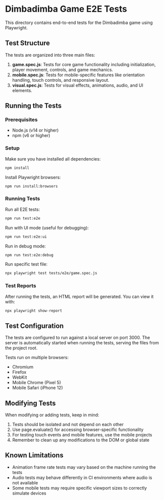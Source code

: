 # Dimbadimba Game E2E Tests

This directory contains end-to-end tests for the Dimbadimba game using Playwright.

## Test Structure

The tests are organized into three main files:

1. **game.spec.js**: Tests for core game functionality including initialization, player movement, controls, and game mechanics.
2. **mobile.spec.js**: Tests for mobile-specific features like orientation handling, touch controls, and responsive layout.
3. **visual.spec.js**: Tests for visual effects, animations, audio, and UI elements.

## Running the Tests

### Prerequisites

- Node.js (v14 or higher)
- npm (v6 or higher)

### Setup

Make sure you have installed all dependencies:

```bash
npm install
```

Install Playwright browsers:

```bash
npm run install:browsers
```

### Running Tests

Run all E2E tests:

```bash
npm run test:e2e
```

Run with UI mode (useful for debugging):

```bash
npm run test:e2e:ui
```

Run in debug mode:

```bash
npm run test:e2e:debug
```

Run specific test file:

```bash
npx playwright test tests/e2e/game.spec.js
```

### Test Reports

After running the tests, an HTML report will be generated. You can view it with:

```bash
npx playwright show-report
```

## Test Configuration

The tests are configured to run against a local server on port 3000. The server is automatically started when running the tests, serving the files from the project root.

Tests run on multiple browsers:
- Chromium
- Firefox
- WebKit
- Mobile Chrome (Pixel 5)
- Mobile Safari (iPhone 12)

## Modifying Tests

When modifying or adding tests, keep in mind:

1. Tests should be isolated and not depend on each other
2. Use page.evaluate() for accessing browser-specific functionality
3. For testing touch events and mobile features, use the mobile projects
4. Remember to clean up any modifications to the DOM or global state

## Known Limitations

- Animation frame rate tests may vary based on the machine running the tests
- Audio tests may behave differently in CI environments where audio is not available
- Some mobile tests may require specific viewport sizes to correctly simulate devices 